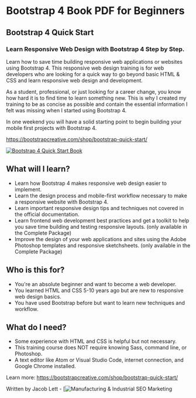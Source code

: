 # Bootstrap 4 Book PDF for Beginners
## Bootstrap 4 Quick Start

### Learn Responsive Web Design with Bootstrap 4 Step by Step. 

Learn how to save time building responsive web applications or websites using Bootstrap 4. This responsive web design training is for web developers who are looking for a quick way to go beyond basic HTML & CSS and learn responsive web design and development.

As a student, professional, or just looking for a career change, you know how hard it is to find time to learn something new. This is why I created my training to be as concise as possible and contain the essential information I felt was missing when I started using Bootstrap 4.

In one weekend you will have a solid starting point to begin building your mobile first projects with Bootstrap 4.

https://bootstrapcreative.com/shop/bootstrap-quick-start/

[![Bootstrap 4 Quick Start Book](https://bootstrapcreative.com/wp-bc/wp-content/uploads/2018/02/b4qs-complete-package.png)](https://bootstrapcreative.com/shop/bootstrap-quick-start/)

## What will I learn?
- Learn how Bootstrap 4 makes responsive web design easier to implement.
- Learn the design process and mobile-first workflow necessary to make a responsive website with Bootstrap 4.
- Learn important responsive design tips and techniques not covered in the official documentation.
- Learn frontend web development best practices and get a toolkit to help you save time building and testing responsive layouts. (only available in the Complete Package)
- Improve the design of your web applications and sites using the Adobe Photoshop templates and responsive sketchsheets. (only available in the Complete Package)

## Who is this for?
- You're an absolute beginner and want to become a web developer.
- You learned HTML and CSS 5-10 years ago but are new to responsive web design basics.
- You have used Bootstrap before but want to learn new techniques and workflow.

## What do I need?
- Some experience with HTML and CSS is helpful but not necessary.
- This training course does NOT require knowing Sass, command line, or Photoshop.
- A text editor like Atom or Visual Studio Code, internet connection, and Google Chrome installed.

Learn more: https://bootstrapcreative.com/shop/bootstrap-quick-start/

Written by Jacob Lett - [![Manufacturing & Industrial SEO Marketing](https://bootstrapcreative.com/)
